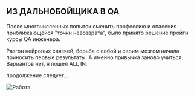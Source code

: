 ## ИЗ ДАЛЬНОБОЙЩИКА В QA ##
После многочисленных попыток сменить профессию и опасения приближающейся  "точки невозврата", было принято решение пройти курсы QA инженера. 

Разгон нейроных связяей, борьба с собой и своим мозгом начала приносить первые результаты. А именно привычка заново учиться. Вариантов нет, я пошел ALL IN. 

продолжение следует...

<image src="C:\Users\PC\Desktop\About me again\photo.jpg" alt="Работа">